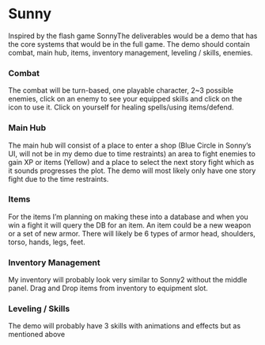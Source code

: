 # Sunny
Inspired by the flash game SonnyThe deliverables would be a demo that has the core systems that would be in the full game. The demo should contain combat, main hub, items, inventory management, leveling / skills, enemies. 

### Combat
The combat will be turn-based, one playable character, 2~3 possible enemies, click on an enemy to see your equipped skills and click on the icon to use it. Click on yourself for healing spells/using items/defend.

### Main Hub 
The main hub will consist of a place to enter a shop (Blue Circle in Sonny’s UI, will not be in my demo due to time restraints) an area to fight enemies to gain XP or items (Yellow) and a place to select the next story fight which as it sounds progresses the plot. The demo will most likely only have one story fight due to the time restraints.

### Items
For the items I’m planning on making these into a database and when you win a fight it will query the DB for an item. An item could be a new weapon or a set of new armor. There will likely be 6 types of armor head, shoulders, torso, hands, legs, feet.

### Inventory Management
My inventory will probably look very similar to Sonny2 without the middle panel.  Drag and Drop items from inventory to equipment slot.

### Leveling / Skills
 The demo will probably have 3 skills with animations and effects but as mentioned above 
